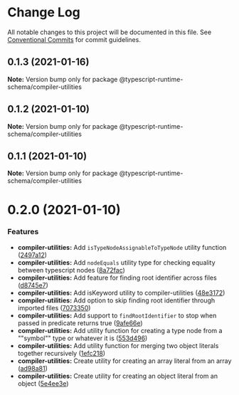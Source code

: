 # Change Log

All notable changes to this project will be documented in this file.
See [Conventional Commits](https://conventionalcommits.org) for commit guidelines.

## 0.1.3 (2021-01-16)

**Note:** Version bump only for package @typescript-runtime-schema/compiler-utilities





## 0.1.2 (2021-01-10)

**Note:** Version bump only for package @typescript-runtime-schema/compiler-utilities





## 0.1.1 (2021-01-10)

**Note:** Version bump only for package @typescript-runtime-schema/compiler-utilities





# 0.2.0 (2021-01-10)


### Features

* **compiler-utilities:** Add `isTypeNodeAssignableToTypeNode` utility function ([2497a12](https://github.com/simonlovesyou/typescript-schema/commit/2497a121b379982176ba2673dac3ae062e33492a))
* **compiler-utilities:** Add `nodeEquals` utility type for checking equality between typescript nodes ([8a72fac](https://github.com/simonlovesyou/typescript-schema/commit/8a72fac2e32019de38290ce38baf070cf02adbf4))
* **compiler-utilities:** Add feature for finding root identifier across files ([d8745e7](https://github.com/simonlovesyou/typescript-schema/commit/d8745e759017ad325d5d978f5d773f2c3158073b))
* **compiler-utilities:** Add isKeyword utility to compiler-utilities ([48e3172](https://github.com/simonlovesyou/typescript-schema/commit/48e31722b8841957b531271723082ee34a589abb))
* **compiler-utilities:** Add option to skip finding root identifier through imported files ([7073350](https://github.com/simonlovesyou/typescript-schema/commit/7073350897e9c41fcc95c6eee20fe7ae9106a19e))
* **compiler-utilities:** Add support to `findRootIdentifier` to stop when passed in predicate returns true ([9afe66e](https://github.com/simonlovesyou/typescript-schema/commit/9afe66eda722854dd9f71311093d63124ced770e))
* **compiler-utilities:** Add utility function for creating a type node from a ""symbol"" type or whatever it is ([553d496](https://github.com/simonlovesyou/typescript-schema/commit/553d4961ebf0da5b5553039c96950fe5cfebf982))
* **compiler-utilities:** Add utility function for merging two object literals together recursively ([1efc218](https://github.com/simonlovesyou/typescript-schema/commit/1efc218868a8cb87362560e19177a816abdb3d63))
* **compiler-utilities:** Create utility for creating an array literal from an array ([ad98a81](https://github.com/simonlovesyou/typescript-schema/commit/ad98a81894c49e2feaf1d90f1e820c5d18f0b1eb))
* **compiler-utilities:** Create utility for creating an object literal from an object ([5e4ee3e](https://github.com/simonlovesyou/typescript-schema/commit/5e4ee3e4f34f3e7912ff07fa4aaed686b7cff4fa))
